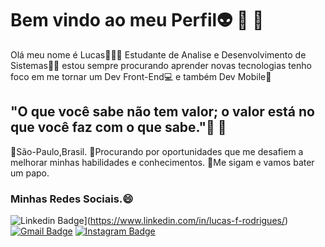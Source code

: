# Bem vindo ao meu Perfil👽 👾 🤖


Olá meu nome é Lucas🙋🏽‍♂️
Estudante de Analise e Desenvolvimento de Sistemas👨‍💻 
estou sempre procurando aprender novas tecnologias 
tenho foco em me tornar um Dev Front-End💻 e também Dev Mobile📱

## "O que você sabe não tem valor; o valor está no que você faz com o que sabe."🍃 🍂

📍São-Paulo,Brasil.
🔎Procurando por oportunidades que me desafiem a melhorar minhas habilidades e conhecimentos.
🔔Me sigam e vamos bater um papo.

### Minhas Redes Sociais.😄

![Linkedin Badge](https://img.shields.io/badge/-Lucas%20Rodrigues-6633cc?style=flat-square&logo=Linkedin&logoColor=white&link=https://www.linkedin.com/in/lucas-f-rodrigues/)](https://www.linkedin.com/in/lucas-f-rodrigues/) 
[![Gmail Badge](https://img.shields.io/badge/-lucasfloresrodriguesti@outlook.com-6633cc?style=flat-square&logo=Gmail&logoColor=white&link=mailto:lucasfloresrodriguesti@outlook.com)](lucasfloresrodriguesti@outlook.com)
[![Instagram Badge](https://img.shields.io/badge/-Instagram-purple?style=flat-square&logo=Instagram&logoColor=white&link=https://www.instagram.com/lurtyu/?hl=pt-br)](https://www.instagram.com/lurtyu/?hl=pt-br/)

